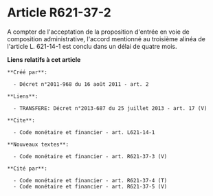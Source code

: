 # Article R621-37-2

A compter de l'acceptation de la proposition d'entrée en voie de composition administrative, l'accord mentionné au troisième
alinéa de l'article L. 621-14-1 est conclu dans un délai de quatre mois.

**Liens relatifs à cet article**

	**Créé par**:

	  - Décret n°2011-968 du 16 août 2011 - art. 2

	**Liens**:

	  - TRANSFERE: Décret n°2013-687 du 25 juillet 2013 - art. 17 (V)

	**Cite**:

	  - Code monétaire et financier - art. L621-14-1

	**Nouveaux textes**:

	  - Code monétaire et financier - art. R621-37-3 (V)

	**Cité par**:

	  - Code monétaire et financier - art. R621-37-4 (T)
	  - Code monétaire et financier - art. R621-37-5 (V)
